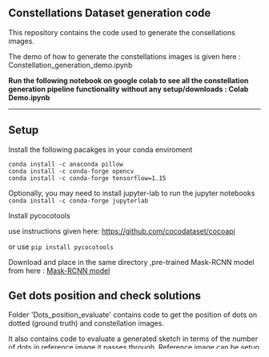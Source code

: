 ## Constellations Dataset generation code

This repository contains the code used to generate the consellations images. 

The demo of how to generate the constellations images is given here : Constellation_generation_demo.ipynb

**Run the following notebook on google colab to see all the constellation generation pipeline functionality without any setup/downloads : Colab Demo.ipynb**

---
## Setup 

Install the following pacakges in your conda enviroment
```
conda install -c anaconda pillow
conda install -c conda-forge opencv
conda install -c conda-forge tensorflow=1.15
```

Optionally, you may need to install jupyter-lab to run the jupyter notebooks
`conda install -c conda-forge jupyterlab`

Install pycocotools

use instructions given here: https://github.com/cocodataset/cocoapi

or use
`pip install pycocotools`

Download and place in the same directory ,pre-trained Mask-RCNN model from here : [Mask-RCNN model](https://www.sendspace.com/file/r7gl40) 


## Get dots position and check solutions
Folder 'Dots_position_evaluate' contains code to get the position of dots on dotted (ground truth) and constellation images. 

It also contains code to evaluate a generated sketch in terms of the number of dots in reference image it passes through. Reference image can be setup to be dotted (ground truth) or constellation image based on your need.

A demo of using these functionality is given in 'Dots_position_evaluate\Position and evaluation demo.ipynb'



